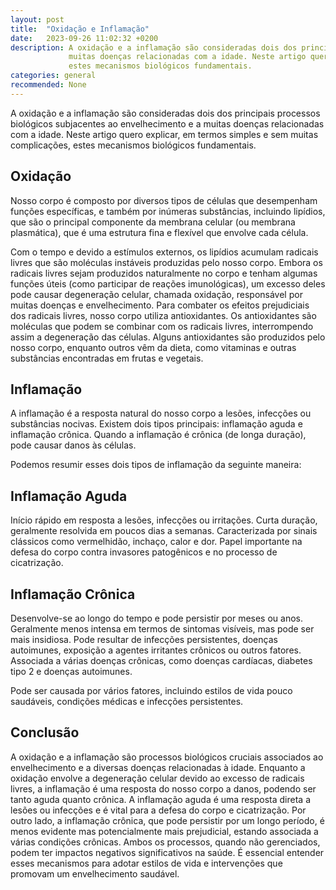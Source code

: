 ```yaml
---
layout: post
title:  "Oxidação e Inflamação"
date:   2023-09-26 11:02:32 +0200
description: A oxidação e a inflamação são consideradas dois dos principais processos biológicos subjacentes ao envelhecimento e a
             muitas doenças relacionadas com a idade. Neste artigo quero explicar, em termos simples e sem muitas complicações,
             estes mecanismos biológicos fundamentais.
categories: general
recommended: None
---
```

A oxidação e a inflamação são consideradas dois dos principais processos biológicos subjacentes ao envelhecimento e a 
muitas doenças relacionadas com a idade. Neste artigo quero explicar, em termos simples e sem muitas complicações, 
estes mecanismos biológicos fundamentais.

## Oxidação
Nosso corpo é composto por diversos tipos de células que desempenham funções específicas, e também por inúmeras substâncias, incluindo 
lipídios, que são o principal componente da membrana celular (ou membrana plasmática), que é uma estrutura fina e flexível 
que envolve cada célula.

Com o tempo e devido a estímulos externos, os lipídios acumulam radicais livres que são moléculas instáveis 
produzidas pelo nosso corpo.
Embora os radicais livres sejam produzidos naturalmente no corpo e tenham algumas funções úteis (como participar de
reações imunológicas), um excesso deles pode causar degeneração celular, chamada oxidação, responsável por muitas 
doenças e envelhecimento.
Para combater os efeitos prejudiciais dos radicais livres, nosso corpo utiliza antioxidantes. Os antioxidantes são moléculas que podem se combinar com os radicais livres, interrompendo assim a degeneração das células. Alguns antioxidantes são produzidos pelo nosso corpo, enquanto outros vêm da dieta, como vitaminas e outras substâncias encontradas em frutas e vegetais.

## Inflamação
A inflamação é a resposta natural do nosso corpo a lesões, infecções ou substâncias nocivas. 
Existem dois tipos principais: inflamação aguda e inflamação crônica.  Quando a inflamação é crônica 
(de longa duração), pode causar danos às células.

Podemos resumir esses dois tipos de inflamação da seguinte maneira:

## Inflamação Aguda

Início rápido em resposta a lesões, infecções ou irritações.
Curta duração, geralmente resolvida em poucos dias a semanas.
Caracterizada por sinais clássicos como vermelhidão, inchaço, calor e dor.
Papel importante na defesa do corpo contra invasores patogênicos e no processo de cicatrização.

## Inflamação Crônica

Desenvolve-se ao longo do tempo e pode persistir por meses ou anos.
Geralmente menos intensa em termos de sintomas visíveis, mas pode ser mais insidiosa.
Pode resultar de infecções persistentes, doenças autoimunes, exposição a agentes irritantes crônicos ou outros fatores.
Associada a várias doenças crônicas, como doenças cardíacas, diabetes tipo 2 e doenças autoimunes.

Pode ser causada por vários fatores, incluindo estilos de vida pouco saudáveis, condições médicas e infecções persistentes.

## Conclusão
A oxidação e a inflamação são processos biológicos cruciais associados ao envelhecimento e a diversas doenças relacionadas 
à idade. Enquanto a oxidação envolve a degeneração celular devido ao excesso de radicais livres, a inflamação é 
uma resposta do nosso corpo a danos, podendo ser tanto aguda quanto crônica. A inflamação aguda é uma resposta direta 
a lesões ou infecções e é vital para a defesa do corpo e cicatrização. Por outro lado, a inflamação crônica, que pode 
persistir por um longo período, é menos evidente mas potencialmente mais prejudicial, estando associada a várias condições crônicas. 
Ambos os processos, quando não gerenciados, podem ter impactos negativos significativos na saúde. É essencial entender esses mecanismos 
para adotar estilos de vida e intervenções que promovam um envelhecimento saudável.

